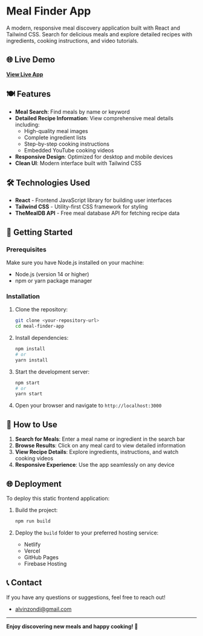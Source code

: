 # Meal Finder App

A modern, responsive meal discovery application built with React and Tailwind CSS. Search for delicious meals and explore detailed recipes with ingredients, cooking instructions, and video tutorials.

## 🌐 Live Demo

**[View Live App](https://meal-finder-seven-wheat.vercel.app/)**

## 🍽️ Features

- **Meal Search**: Find meals by name or keyword
- **Detailed Recipe Information**: View comprehensive meal details including:
  - High-quality meal images
  - Complete ingredient lists
  - Step-by-step cooking instructions
  - Embedded YouTube cooking videos
- **Responsive Design**: Optimized for desktop and mobile devices
- **Clean UI**: Modern interface built with Tailwind CSS

## 🛠️ Technologies Used

- **React** - Frontend JavaScript library for building user interfaces
- **Tailwind CSS** - Utility-first CSS framework for styling
- **TheMealDB API** - Free meal database API for fetching recipe data

## 🚀 Getting Started

### Prerequisites

Make sure you have Node.js installed on your machine:
- Node.js (version 14 or higher)
- npm or yarn package manager

### Installation

1. Clone the repository:
   ```bash
   git clone <your-repository-url>
   cd meal-finder-app
   ```

2. Install dependencies:
   ```bash
   npm install
   # or
   yarn install
   ```

3. Start the development server:
   ```bash
   npm start
   # or
   yarn start
   ```

4. Open your browser and navigate to `http://localhost:3000`

## 📖 How to Use

1. **Search for Meals**: Enter a meal name or ingredient in the search bar
2. **Browse Results**: Click on any meal card to view detailed information
3. **View Recipe Details**: Explore ingredients, instructions, and watch cooking videos
4. **Responsive Experience**: Use the app seamlessly on any device



## 🌐 Deployment

To deploy this static frontend application:

1. Build the project:
   ```bash
   npm run build
   ```

2. Deploy the `build` folder to your preferred hosting service:
   - Netlify
   - Vercel
   - GitHub Pages
   - Firebase Hosting



## 📞 Contact

If you have any questions or suggestions, feel free to reach out!
- alvinzondi@gmail.com

---

**Enjoy discovering new meals and happy cooking! 🍳**
